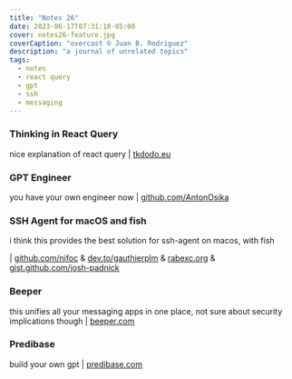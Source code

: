 ```yaml
---
title: "Notes 26"
date: 2023-06-17T07:31:10-05:00
cover: notes26-feature.jpg
coverCaption: "overcast © Juan B. Rodriguez"
description: "a journal of unrelated topics"
tags:
  - notes
  - react query
  - gpt
  - ssh
  - messaging
---
```


### Thinking in React Query

nice explanation of react query | [tkdodo.eu](https://tkdodo.eu/blog/thinking-in-react-query)

### GPT Engineer

you have your own engineer now | [github.com/AntonOsika](https://github.com/AntonOsika/gpt-engineer)

### SSH Agent for macOS and fish

i think this provides the best solution for ssh-agent on macos, with fish

| [github.com/nifoc](https://github.com/nifoc/ssh-agent-macos.fish) & [dev.to/gauthierplm](https://dev.to/gauthierplm/fish-start-ssh-agent-on-session-opening-on-macos-2884) & [rabexc.org](https://rabexc.org/posts/pitfalls-of-ssh-agents) & [gist.github.com/josh-padnick](https://gist.github.com/josh-padnick/c90183be3d0e1feb89afd7573505cab3)

### Beeper

this unifies all your messaging apps in one place, not sure about security implications though | [beeper.com](https://www.beeper.com)

### Predibase

build your own gpt | [predibase.com](https://predibase.com/)
